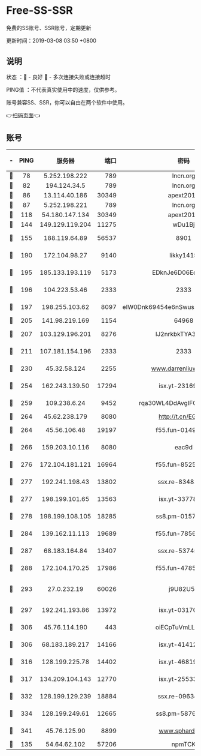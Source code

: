 # Free-SS-SSR

免费的SS账号、SSR账号，定期更新

更新时间：2019-03-08 03:50 +0800

## 说明

状态     ：🙂 - 良好 🙁 - 多次连接失败或连接超时

PING值   ：不代表真实使用中的速度，仅供参考。

账号兼容SS、SSR，你可以自由在两个软件中使用。

👉[扫码页面](https://liesauer.github.io/Free-SS-SSR/)👈

## 账号

|-|PING|服务器|端口|密码|加密方式|区域|
|:----:|:----:|:-----:|-----:|:----:|:----:|:----:|
|🙂|78|5.252.198.222|789|lncn.org|rc4|JP|
|🙂|82|194.124.34.5|789|lncn.org|rc4|JP|
|🙂|86|13.114.40.186|30349|apext2019|chacha20|JP|
|🙂|87|5.252.198.221|789|lncn.org|rc4|JP|
|🙂|118|54.180.147.134|30349|apext2019|chacha20|KR|
|🙂|144|149.129.119.204|11275|wDu1Bj|rc4-md5|HK|
|🙂|155|188.119.64.89|56537|8901|aes-256-cfb|RU|
|🙂|190|172.104.98.27|9140|likky1415|aes-256-cfb|JP|
|🙂|195|185.133.193.119|5173|EDknJe6D06EoWDaw|aes-256-cfb|US|
|🙂|196|104.223.53.46|2333|2333|aes-256-cfb|US|
|🙂|197|198.255.103.62|8097|eIW0Dnk69454e6nSwuspv9DmS201tQ0D|aes-256-cfb|US|
|🙂|205|141.98.219.169|1154|64968|chacha20|US|
|🙂|207|103.129.196.201|8276|lJ2nrkbkTYA30wv0|aes-256-cfb|US|
|🙂|211|107.181.154.196|2333|2333|aes-256-cfb|US|
|🙂|230|45.32.58.124|2255|www.darrenliuwei.com|aes-256-cfb|JP|
|🙂|254|162.243.139.50|17294|isx.yt-23169246|aes-256-cfb|US|
|🙂|259|109.238.6.24|9452|rqa30WL4DdAvgIFG6Fs3znzTa|aes-256-cfb|FR|
|🙂|264|45.62.238.179|8080|http://t.cn/EGJIyrl|rc4-md5|CA|
|🙂|264|45.56.106.48|19197|f55.fun-01494565|aes-256-cfb|US|
|🙂|266|159.203.10.116|8080|eac9d|aes-256-cfb|CA|
|🙂|276|172.104.181.121|16964|f55.fun-85258208|aes-256-cfb|SG|
|🙂|277|192.241.198.43|13802|ssx.re-83481697|aes-256-cfb|US|
|🙂|277|198.199.101.65|13563|isx.yt-33778522|aes-256-cfb|US|
|🙂|278|198.199.108.105|18285|ss8.pm-01574549|aes-256-cfb|US|
|🙂|284|139.162.11.113|19689|f55.fun-78561248|aes-256-cfb|SG|
|🙂|287|68.183.164.84|13407|ssx.re-53745129|aes-256-cfb|US|
|🙂|288|172.104.170.25|17986|f55.fun-47859679|aes-256-cfb|SG|
|🙂|293|27.0.232.19|60026|j9U82U53|xchacha20-ietf-poly1305|HK|
|🙂|297|192.241.193.86|13972|isx.yt-03170205|aes-256-cfb|US|
|🙂|306|45.76.114.190|443|oiECpTuVmLLxk4Ts|aes-256-cfb|AU|
|🙂|306|68.183.189.217|14166|isx.yt-41412317|aes-256-cfb|SG|
|🙂|316|128.199.225.78|14402|isx.yt-46819903|aes-256-cfb|SG|
|🙂|317|134.209.104.143|12770|isx.yt-25533244|aes-256-cfb|SG|
|🙂|332|128.199.129.239|18884|ssx.re-09634960|aes-256-cfb|SG|
|🙂|334|128.199.249.61|12665|ss8.pm-58768243|aes-256-cfb|SG|
|🙂|341|45.76.125.90|8899|www.sphard.com|aes-256-cfb|AU|
|🙂|135|54.64.62.102|57206|npmTCK|rc4-md5|JP|
